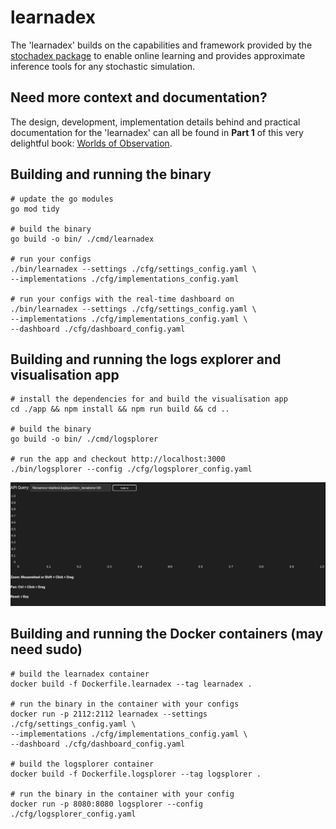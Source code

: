 # learnadex

The 'learnadex' builds on the capabilities and framework provided by the [stochadex package](https://github.com/umbralcalc/stochadex) to enable online learning and provides approximate inference tools for any stochastic simulation.

## Need more context and documentation?

The design, development, implementation details behind and practical documentation for the 'learnadex' can all be found in **Part 1** of this very delightful book: [Worlds of Observation](https://umbralcalc.github.io/worlds-of-observation/).

## Building and running the binary

```shell
# update the go modules
go mod tidy

# build the binary
go build -o bin/ ./cmd/learnadex

# run your configs
./bin/learnadex --settings ./cfg/settings_config.yaml \
--implementations ./cfg/implementations_config.yaml

# run your configs with the real-time dashboard on
./bin/learnadex --settings ./cfg/settings_config.yaml \
--implementations ./cfg/implementations_config.yaml \
--dashboard ./cfg/dashboard_config.yaml
```

## Building and running the logs explorer and visualisation app

```shell
# install the dependencies for and build the visualisation app
cd ./app && npm install && npm run build && cd ..

# build the binary
go build -o bin/ ./cmd/logsplorer

# run the app and checkout http://localhost:3000
./bin/logsplorer --config ./cfg/logsplorer_config.yaml
```

![Using Viz](app/public/using-viz.gif)

## Building and running the Docker containers (may need sudo)

```shell
# build the learnadex container
docker build -f Dockerfile.learnadex --tag learnadex .

# run the binary in the container with your configs
docker run -p 2112:2112 learnadex --settings ./cfg/settings_config.yaml \
--implementations ./cfg/implementations_config.yaml \
--dashboard ./cfg/dashboard_config.yaml

# build the logsplorer container
docker build -f Dockerfile.logsplorer --tag logsplorer .

# run the binary in the container with your config
docker run -p 8080:8080 logsplorer --config ./cfg/logsplorer_config.yaml
```
